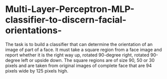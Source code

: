 # Multi-Layer-Perceptron-MLP-classifier-to-discern-facial-orientations-
The task is to build a classifier that can determine the orientation of an image of part of a face.
It must take a square region from a face image and report whether it is the right way up,
rotated 90-degree right, rotated 90-degree left or upside down. The square regions are of size
90, 50 or 30 pixels and are taken from original images of complete face that are 94 pixels
wide by 125 pixels high.
